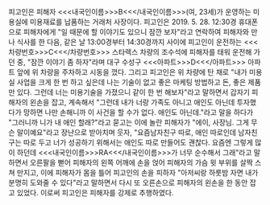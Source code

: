 피고인은 피해자 <<<내국인이름>>>B<<</내국인이름>>>(여, 23세)가 운영하는 미용실에 미용재료를 납품하는 거래처 사장이다.
피고인은 2019. 5. 28. 12:30경 휴대폰으로 피해자에게 "일 때문에 할 이야기도 있으니 잠깐 보자"라고 연락하여 피해자와 만나 식사를 한 다음, 같은 날 13:00경부터 14:30경까지 사이에 피고인이 운전하는 <<<차량번호>>>C<<</차량번호>>> 스타렉스 차량의 조수석에 피해자를 태워 운전해 가던 중, "잠깐 이야기 좀 하자"라며 대구 수성구 <<<아파트>>>D<<</아파트>>> 아파트 앞에 위 차량을 주차하고 시동을 껐다.
그리고 피고인은 위 차량에 탄 채로 "내가 미용실 사업을 크게 한 번 하고 싶은데 나는 기술이 없고 좋은 마케팅 방법하고 돈, 좋은 제품만 있다. 그런데 너는 미용기술을 가졌으니 같이 한 번 해보자"라고 말하면서 갑자기 피해자의 왼손을 잡고, 계속해서 "그런데 내가 너랑 가족도 아니고 애인도 아닌데 투자했다가 망하면 나만 손해니까 이 사건을 할 수가 없다. 애인도 아닌데."라고 말을 하다가 "그러니까 니가 내 애인 할래?"라고 묻고는 이에 놀란 피해자가 "에이, 사장님. 그게 무슨 말이예요"라고 장난으로 받아치며 웃자, "요즘남자친구 따로, 애인 따로인데 남자친구는 따로 두고 너가 성공하기 위해서는 애인도 따로 만들어도 괜찮다. 요즘엔 그렇게 많이 하던데 <<<내국인이름>>>RA<<</내국인이름>>>가 너무 순수해서 그래"라고 말하면서 오른팔을 뻗어 피해자의 왼쪽 어깨에 손을 얹어 피해자의 가슴 윗 부위를 살짝 스쳐 만지고, 이에 피해자가 몸을 틀어 피고인의 손을 피하자 "아저씨랑 하룻밤 자면 내가 분명히 도와줄 수 있다"라고 말하면서 다시 또 오른손으로 피해자의 왼손을 한 동안 잡고 있었다.
이로써 피고인은 피해자를 강제로 추행하였다.